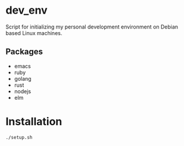 # dev_env

Script for initializing my personal development environment on Debian based Linux machines.

## Packages

* emacs
* ruby
* golang
* rust
* nodejs
* elm

# Installation

```
./setup.sh
```